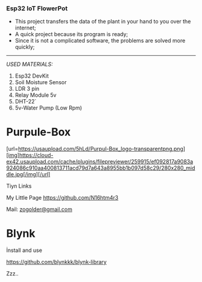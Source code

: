 ### Esp32 IoT FlowerPot

- This project transfers the data of the plant in your hand to you over the internet;
- A quick project because its program is ready;
- Since it is not a complicated software, the problems are solved more quickly;

------------
*USED MATERIALS:*
1. Esp32 DevKit
2. Soil Moisture Sensor
3. LDR 3 pin
4. Relay Module 5v
5. DHT-22`
6. 5v-Water Pump (Low Rpm)


# Purpule-Box
[url=https://usaupload.com/5hLd/Purpul-Box_logo-transparentpng.png][img]https://cloud-ex42.usaupload.com/cache/plugins/filepreviewer/259915/ef092817a9083a924086c910aa400813711acd79d7a643a8955bb1b097d58c29/280x280_middle.jpg[/img][/url]

Tiyn Links

My Little Page <https://github.com/N16htm4r3>

Mail: zogolder@gmail.com

# Blynk

İnstall and use

https://github.com/blynkkk/blynk-library


Zzz..

